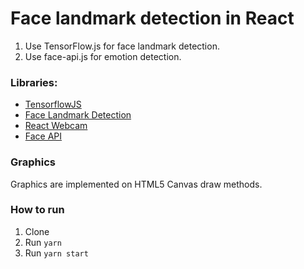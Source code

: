 # Face landmark detection in React

1. Use TensorFlow.js for face landmark detection.
2. Use face-api.js for emotion detection.

### Libraries:

- [TensorflowJS](https://www.npmjs.com/package/@tensorflow/tfjs)
- [Face Landmark Detection](https://www.npmjs.com/package/@tensorflow-models/face-landmarks-detection)
- [React Webcam](https://www.npmjs.com/package/react-webcam)
- [Face API](https://classic.yarnpkg.com/en/package/@vladmandic/face-api)

### Graphics

Graphics are implemented on HTML5 Canvas draw methods.

### How to run

1. Clone
2. Run `yarn`
3. Run `yarn start`
